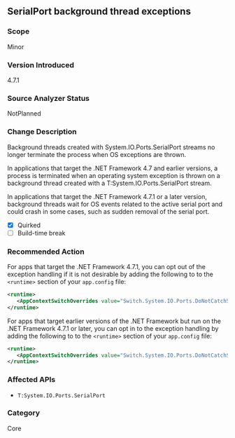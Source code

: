 ## SerialPort background thread exceptions

### Scope
Minor

### Version Introduced
4.7.1

### Source Analyzer Status
NotPlanned

### Change Description
Background threads created with System.IO.Ports.SerialPort streams no longer terminate the process when OS exceptions are thrown.

In applications that target the .NET Framework 4.7 and earlier versions, a process is terminated when an operating system exception is thrown on a background thread created with a T:System.IO.Ports.SerialPort stream.

In applications that target the .NET Framework 4.7.1 or a later version, background threads wait for OS events related to the active serial port and could crash in some cases, such as sudden removal of the serial port. 

- [X] Quirked
- [ ] Build-time break

### Recommended Action

For apps that target the .NET Framework 4.7.1, you can opt out of the exception handling if it is not desirable by adding the following to to the `<runtime>` section of your `app.config` file:

   ```xml
   <runtime>
      <AppContextSwitchOverrides value="Switch.System.IO.Ports.DoNotCatchSerialStreamThreadExceptions=true" />
   </runtime>
   ```

For apps that target earlier versions of the .NET Framework but run on the .NET Framework 4.7.1 or later, you can opt in to the exception handling by adding the following to to the `<runtime>` section of your `app.config` file:

   ```xml
   <runtime>
      <AppContextSwitchOverrides value="Switch.System.IO.Ports.DoNotCatchSerialStreamThreadExceptions=false" />
   </runtime>
   ```

### Affected APIs

* `T:System.IO.Ports.SerialPort`

### Category
Core

<!--
Bug #428461
-->
